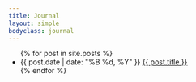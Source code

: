 ```yaml
---
title: Journal
layout: simple
bodyclass: journal
---
```


<ul class="archive">
{% for post in site.posts %}
  <li>
      <time>{{ post.date | date: "%B %d, %Y" }}</time>
      <a href="{{ post.url }}">{{ post.title }}</a>
  </li>
{% endfor %}
</ul>
